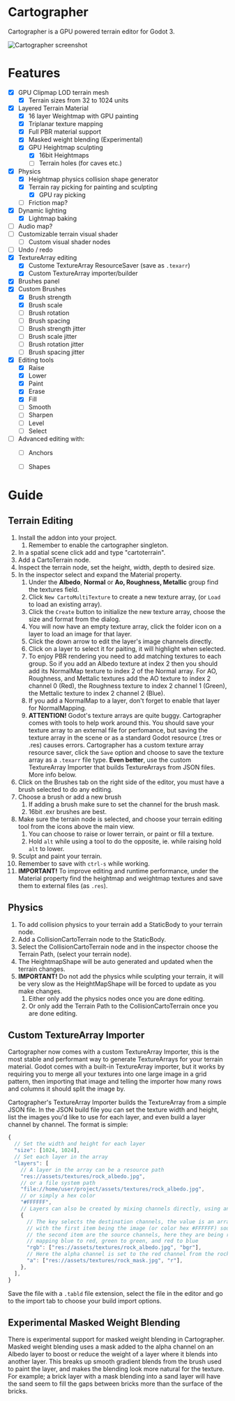 [screenshot]: https://raw.githubusercontent.com/awkwardpolygons/cartographer/master/addons/cartographer/screenshot.png "Cartographer screenshot"
# Cartographer
Cartographer is a GPU powered terrain editor for Godot 3.

![][screenshot]

# Features

- [x] GPU Clipmap LOD terrain mesh
  - [x] Terrain sizes from 32 to 1024 units
- [x] Layered Terrain Material
  - [x] 16 layer Weightmap with GPU painting
  - [x] Triplanar texture mapping
  - [x] Full PBR material support
  - [x] Masked weight blending (Experimental)
  - [x] GPU Heightmap sculpting
    - [x] 16bit Heightmaps
    - [ ] Terrain holes (for caves etc.)
- [x] Physics
  - [x] Heightmap physics collision shape generator
  - [x] Terrain ray picking for painting and sculpting
    - [x] GPU ray picking
  - [ ] Friction map?
- [x] Dynamic lighting
  - [x] Lightmap baking
- [ ] Audio map?
- [ ] Customizable terrain visual shader
  - [ ] Custom visual shader nodes
- [ ] Undo / redo
- [x] TextureArray editing
  - [x] Custome TextureArray ResourceSaver (save as `.texarr`)
  - [x] Custom TextureArray importer/builder
- [x] Brushes panel
- [x] Custom Brushes
  - [x] Brush strength
  - [x] Brush scale
  - [ ] Brush rotation
  - [ ] Brush spacing
  - [ ] Brush strength jitter
  - [ ] Brush scale jitter
  - [ ] Brush rotation jitter
  - [ ] Brush spacing jitter
- [x] Editing tools
  - [x] Raise
  - [x] Lower
  - [x] Paint
  - [x] Erase
  - [x] Fill
  - [ ] Smooth
  - [ ] Sharpen
  - [ ] Level
  - [ ] Select
- [ ] Advanced editing with:
  - [ ] Anchors
  - [ ] Shapes


# Guide
## Terrain Editing

1. Install the addon into your project.
   1. Remember to enable the cartographer singleton.
2. In a spatial scene click add and type "cartoterrain".
3. Add a CartoTerrain node.
4. Inspect the terrain node, set the height, width, depth to desired size.
5. In the inspector select and expand the Material property.
   1. Under the **Albedo**, **Normal** or **Ao, Roughness, Metallic** group find the textures field.
   2. Click `New CartoMultiTexture` to create a new texture array, (or `Load` to load an existing array).
   3. Click the `Create` button to initialize the new texture array, choose the size and format from the dialog.
   4. You will now have an empty texture array, click the folder icon on a layer to load an image for that layer.
   5. Click the down arrow to edit the layer's image channels directly.
   6. Click on a layer to select it for paiting, it will highlight when selected.
   7. To enjoy PBR rendering you need to add matching textures to each group. So if you add an Albedo texture at index 2
   then you should add its NormalMap texture to index 2 of the Normal array. For AO, Roughness, and Mettalic textures
   add the AO texture to index 2 channel 0 (Red), the Roughness texture to index 2 channel 1 (Green),
   the Mettalic texture to index 2 channel 2 (Blue).
   8. If you add a NormalMap to a layer, don't forget to enable that layer for NormalMapping.
   7. **ATTENTION!** Godot's texture arrays are quite buggy. Cartographer comes with tools to help work around this.
   You should save your texture array to an external file for perfomance, but saving the texture array in the scene
   or as a standard Godot resource (.tres or .res) causes errors. Cartographer has a custom texture array resource saver,
   click the `Save` option and choose to save the texture array as a `.texarr` file type.
   **Even better**, use the custom TextureArray Importer that builds TextureArrays from JSON files. More info below.
6. Click on the Brushes tab on the right side of the editor, you must have a brush selected to do any editing.
7. Choose a brush or add a new brush
   1. If adding a brush make sure to set the channel for the brush mask.
   2. 16bit .exr brushes are best.
8. Make sure the terrain node is selected, and choose your terrain editing tool from the icons above the main view.
   1. You can choose to raise or lower terrain, or paint or fill a texture.
   2. Hold `alt` while using a tool to do the opposite, ie. while raising hold `alt` to lower.
9. Sculpt and paint your terrain.
10. Remember to save with `ctrl-s` while working.
11. **IMPORTANT!** To improve editing and runtime performance, under the Material property find the heightmap and
weightmap textures and save them to external files (as `.res`).

## Physics

1. To add collision physics to your terrain add a StaticBody to your terrain node.
2. Add a CollisionCartoTerrain node to the StaticBody.
3. Select the CollisionCartoTerrain node and in the inspector choose the Terrain Path, (select your terrain node).
4. The HeightmapShape will be auto generated and updated when the terrain changes.
5. **IMPORTANT!** Do not add the physics while sculpting your terrain, it will be very slow as the HeightMapShape will be forced to update as you make changes.
   1. Either only add the physics nodes once you are done editing.
   2. Or only add the Terrain Path to the CollisionCartoTerrain once you are done editing.

## Custom TextureArray Importer

Cartographer now comes with a custom TextureArray Importer, this is the most stable and performant way to generate TextureArrays for your terrain material.
Godot comes with a built-in TextureArray importer, but it works by requiring you to merge all your textures into one large image in a grid pattern, then importing that image and telling the importer how many rows and columns it should split the image by.

Cartographer's TextureArray Importer builds the TextureArray from a simple JSON file. In the JSON build file you can set the texture width and height, list the images you'd like to use for each layer, and even build a layer channel by channel. The format is simple:

```js
{
  // Set the width and height for each layer
  "size": [1024, 1024],
  // Set each layer in the array
  "layers": [
    // A layer in the array can be a resource path
    "res://assets/textures/rock_albedo.jpg",
    // or a file system path
    "file://home/user/project/assets/textures/rock_albedo.jpg",
    // or simply a hex color
    "#FFFFFF",
    // Layers can also be created by mixing channels directly, using an object like this
    {
      // The key selects the destination channels, the value is an array,
      // with the first item being the image (or color hex #FFFFFF) source,
      // the second item are the source channels, here they are being read in reverse,
      // mapping blue to red, green to green, and red to blue
      "rgb": ["res://assets/textures/rock_albedo.jpg", "bgr"],
      // Here the alpha channel is set to the red channel from the rock_mask image
      "a": ["res://assets/textures/rock_mask.jpg", "r"],
    },
  ],
}
```

Save the file with a `.tabld` file extension, select the file in the editor and go to the import tab to choose your build import options.

## Experimental Masked Weight Blending

There is experimental support for masked weight blending in Cartographer. Masked weight blending uses a mask added to the alpha channel on an Albedo layer to boost or reduce the weight of a layer where it blends into another layer. This breaks up smooth gradient blends from the brush used to paint the layer, and makes the blending look more natural for the texture. For example; a brick layer with a mask blending into a sand layer will have the sand seem to fill the gaps between bricks more than the surface of the bricks.
